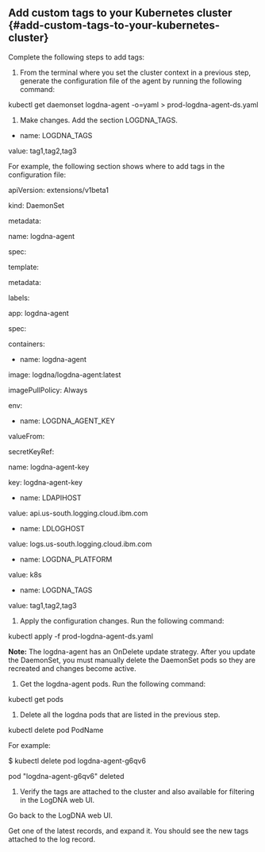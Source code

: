 ## Add custom tags to your Kubernetes cluster {#add-custom-tags-to-your-kubernetes-cluster}

Complete the following steps to add tags:

1.  From the terminal where you set the cluster context in a previous step, generate the configuration file of the agent by running the following command:

kubectl get daemonset logdna-agent -o=yaml &gt; prod-logdna-agent-ds.yaml

1.  Make changes. Add the section LOGDNA_TAGS.

- name: LOGDNA_TAGS

value: tag1,tag2,tag3

For example, the following section shows where to add tags in the configuration file:

apiVersion: extensions/v1beta1

kind: DaemonSet

metadata:

name: logdna-agent

spec:

template:

metadata:

labels:

app: logdna-agent

spec:

containers:

- name: logdna-agent

image: logdna/logdna-agent:latest

imagePullPolicy: Always

env:

- name: LOGDNA_AGENT_KEY

valueFrom:

secretKeyRef:

name: logdna-agent-key

key: logdna-agent-key

- name: LDAPIHOST

value: api.us-south.logging.cloud.ibm.com

- name: LDLOGHOST

value: logs.us-south.logging.cloud.ibm.com

- name: LOGDNA_PLATFORM

value: k8s

- name: LOGDNA_TAGS

value: tag1,tag2,tag3

1.  Apply the configuration changes. Run the following command:

kubectl apply -f prod-logdna-agent-ds.yaml

**Note:** The logdna-agent has an OnDelete update strategy. After you update the DaemonSet, you must manually delete the DaemonSet pods so they are recreated and changes become active.

1.  Get the logdna-agent pods. Run the following command:

kubectl get pods

1.  Delete all the logdna pods that are listed in the previous step.

kubectl delete pod PodName

For example:

$ kubectl delete pod logdna-agent-g6qv6

pod &quot;logdna-agent-g6qv6&quot; deleted

1.  Verify the tags are attached to the cluster and also available for filtering in the LogDNA web UI.

Go back to the LogDNA web UI.

Get one of the latest records, and expand it. You should see the new tags attached to the log record.